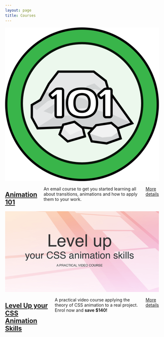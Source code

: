 ```yaml
---
layout: page
title: Courses
---
```

<div class="row">
  <article class="course">
    <div class="course-image two columns">
      <a href="/courses/animation-101/"><img src="/images/courses/animation_101/badge.svg" alt="CSS Animation 101"></a>
    </div>
    <div class="course-details four columns">
      <h2><a href="/courses/animation-101/">Animation 101</a></h2>
      <p>An email course to get you started learning all about transitions, animations and how to apply them to your work.</p>
      <p class="button"><a href="/courses/animation-101/">More details</a></p>
    </div>
  </article>
  <article class="course">
    <div class="course-image two columns">
      <a href="http://courses.cssanimation.rocks/p/level-up"><img src="/images/courses/levelup/cover2.png" alt="Level Up your CSS Animation Skills"></a>
    </div>
    <div class="course-details four columns">
      <h2><a href="http://courses.cssanimation.rocks/p/level-up">Level Up your CSS Animation Skills</a></h2>
      <p>A practical video course applying the theory of CSS animation to a real project. Enrol now and <strong>save $140!</strong></p>
      <p class="button"><a href="/courses/animation-101/">More details</a></p>
    </div>
  </article>
</div>